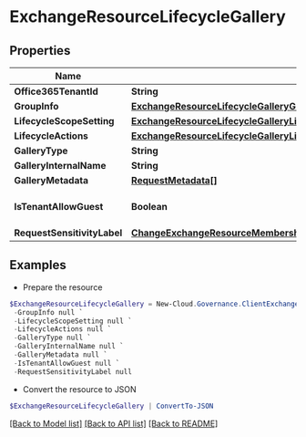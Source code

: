 # ExchangeResourceLifecycleGallery
## Properties

Name | Type | Description | Notes
------------ | ------------- | ------------- | -------------
**Office365TenantId** | **String** |  | [optional] 
**GroupInfo** | [**ExchangeResourceLifecycleGalleryGroupInfo**](ExchangeResourceLifecycleGalleryGroupInfo.md) |  | [optional] 
**LifecycleScopeSetting** | [**ExchangeResourceLifecycleGalleryLifecycleScopeSetting**](ExchangeResourceLifecycleGalleryLifecycleScopeSetting.md) |  | [optional] 
**LifecycleActions** | [**ExchangeResourceLifecycleGalleryLifecycleActions**](ExchangeResourceLifecycleGalleryLifecycleActions.md) |  | [optional] 
**GalleryType** | **String** |  | [optional] 
**GalleryInternalName** | **String** |  | [optional] 
**GalleryMetadata** | [**RequestMetadata[]**](RequestMetadata.md) |  | [optional] 
**IsTenantAllowGuest** | **Boolean** |  | [optional] [default to $false]
**RequestSensitivityLabel** | [**ChangeExchangeResourceMembershipGalleryRequestModelRequestSensitivityLabel**](ChangeExchangeResourceMembershipGalleryRequestModelRequestSensitivityLabel.md) |  | [optional] 

## Examples

- Prepare the resource
```powershell
$ExchangeResourceLifecycleGallery = New-Cloud.Governance.ClientExchangeResourceLifecycleGallery  -Office365TenantId null `
 -GroupInfo null `
 -LifecycleScopeSetting null `
 -LifecycleActions null `
 -GalleryType null `
 -GalleryInternalName null `
 -GalleryMetadata null `
 -IsTenantAllowGuest null `
 -RequestSensitivityLabel null
```

- Convert the resource to JSON
```powershell
$ExchangeResourceLifecycleGallery | ConvertTo-JSON
```

[[Back to Model list]](../README.md#documentation-for-models) [[Back to API list]](../README.md#documentation-for-api-endpoints) [[Back to README]](../README.md)

